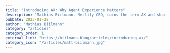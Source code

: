 ```yaml
---
title: "Introducing AX: Why Agent Experience Matters"
description: "Mathias Biilmann, Netlify CEO, coins the term AX and shares core concepts for the industry to focus on. \"As builders, we need to start focusing on AX or “agent experience” — the holistic experience AI Agents will have as the user of a product or platform.\""
pubDate: 2025-01-28
author: "Mathias Biilmann"
category: "articles"
category_order: 1
external_link: "https://biilmann.blog/articles/introducing-ax/"
category_icon: "/articles/matt-biilmann.jpg"
---
```

